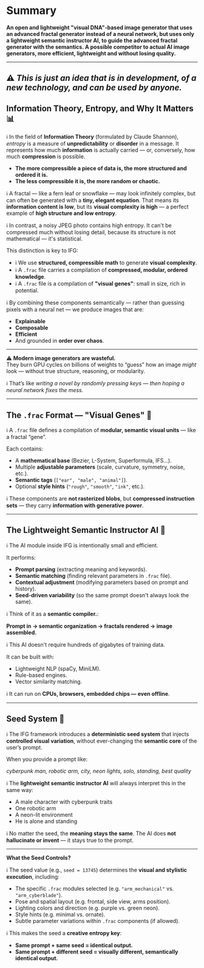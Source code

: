 # Summary 
**An open and lightweight "visual DNA"-based image generator that uses an advanced fractal generator instead of a neural network, but uses only a lightweight semantic instructor AI, to guide the advanced fractal generator with the semantics. A possible competitor to actual AI image generators, more efficient, lightweight and without losing quality.**

---
⚠️ *This is just an idea that is in development, of a new technology, and can be used by anyone.*
---

## Information Theory, Entropy, and Why It Matters 📊

ℹ️ In the field of **Information Theory** (formulated by Claude Shannon), *entropy* is a measure of **unpredictability** or **disorder** in a message. It represents how much **information** is actually carried — or, conversely, how much **compression** is possible.

- **The more compressible a piece of data is, the more structured and ordered it is.**  
- **The less compressible it is, the more random or chaotic.**

ℹ️ A fractal — like a fern leaf or snowflake — may look infinitely complex, but can often be generated with a **tiny, elegant equation**. That means its **information content is low**, but its **visual complexity is high** — a perfect example of **high structure and low entropy**.

ℹ️ In contrast, a noisy JPEG photo contains high entropy. It can't be compressed much without losing detail, because its structure is not mathematical — it's statistical.

This distinction is key to IFG:

- ℹ️ We use **structured, compressible math** to generate **visual complexity**.
- ℹ️ A `.frac` file carries a compilation of **compressed, modular, ordered knowledge**.
- ℹ️ A `.frac` file is a compilation of **"visual genes"**: small in size, rich in potential.

ℹ️ By combining these components semantically — rather than guessing pixels with a neural net — we produce images that are:

- **Explainable**
- **Composable**
- **Efficient**
- And grounded in **order over chaos**.

---

⚠️ **Modern image generators are wasteful.**  
They burn GPU cycles on billions of weights to “guess” how an image *might* look — without true structure, reasoning, or modularity.

ℹ️ That’s like *writing a novel by randomly pressing keys* — *then hoping a neural network fixes the mess.*

---

## The `.frac` Format — "Visual Genes" 🧬

ℹ️ A `.frac` file defines a compilation of **modular, semantic visual units** — like a fractal “gene”.

Each contains:

- A **mathematical base** (Bezier, L-System, Superformula, IFS…).
- Multiple **adjustable parameters** (scale, curvature, symmetry, noise, etc.).
- **Semantic tags** (`["ear", "male", "animal"]`).
- Optional **style hints** (`"rough"`, `"smooth"`, `"ink"`, etc.).

ℹ️ These components are **not rasterized blobs**, but **compressed instruction sets** — they carry **information with generative power**.

---

## The Lightweight Semantic Instructor AI 🧠

ℹ️ The AI module inside IFG is intentionally small and efficient.

It performs:

- **Prompt parsing** (extracting meaning and keywords).
- **Semantic matching** (finding relevant parameters in `.frac` file).
- **Contextual adjustment** (modifying parameters based on prompt and history).
- **Seed-driven variability** (so the same prompt doesn't always look the same).

ℹ️ Think of it as a **semantic compiler.**:

**Prompt in → semantic organization → fractals rendered → image assembled.**

ℹ️ This AI doesn't require hundreds of gigabytes of training data.

It can be built with:

- Lightweight NLP (spaCy, MiniLM).
- Rule-based engines.
- Vector similarity matching.

ℹ️ It can run on **CPUs, browsers, embedded chips — even offline**.

---

## Seed System 🎲

ℹ️ The IFG framework introduces a **deterministic seed system** that injects **controlled visual variation**, without ever-changing the **semantic core** of the user’s prompt.

When you provide a prompt like:

*cyberpunk man, robotic arm, city, neon lights, solo, standing, best quality*

ℹ️ The **lightweight semantic instructor AI** will always interpret this in the same way:
- A male character with cyberpunk traits
- One robotic arm
- A neon-lit environment
- He is alone and standing

ℹ️ No matter the seed, the **meaning stays the same**. The AI does **not hallucinate or invent** — it stays true to the prompt.

---

**What the Seed Controls?**

ℹ️ The seed value (e.g., `seed = 13745`) determines the **visual and stylistic execution**, including:

- The specific `.frac` modules selected (e.g. `"arm_mechanical"` vs. `"arm_cyberblade"`).
- Pose and spatial layout (e.g. frontal, side view, arms position).
- Lighting colors and direction (e.g. purple vs. green neon).
- Style hints (e.g. minimal vs. ornate).
- Subtle parameter variations within `.frac` components (if allowed).

ℹ️ This makes the seed a **creative entropy key**:  
- **Same prompt + same seed = identical output.**  
- **Same prompt + different seed = visually different, semantically identical output.**
